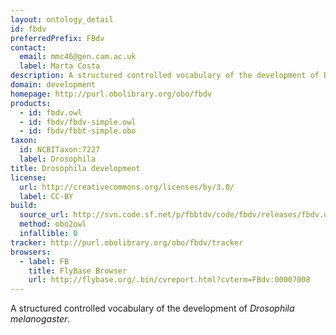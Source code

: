 ```yaml
---
layout: ontology_detail
id: fbdv
preferredPrefix: FBdv
contact:
  email: mmc46@gen.cam.ac.uk
  label: Marta Costa
description: A structured controlled vocabulary of the development of Drosophila melanogaster.
domain: development
homepage: http://purl.obolibrary.org/obo/fbdv
products:
  - id: fbdv.owl
  - id: fbdv/fbdv-simple.owl
  - id: fbdv/fbbt-simple.obo
taxon:
  id: NCBITaxon:7227
  label: Drosophila
title: Drosophila development
license:
  url: http://creativecommons.org/licenses/by/3.0/
  label: CC-BY
build:
  source_url: http://svn.code.sf.net/p/fbbtdv/code/fbdv/releases/fbdv.obo
  method: obo2owl
  infallible: 0
tracker: http://purl.obolibrary.org/obo/fbdv/tracker
browsers:
  - label: FB
    title: FlyBase Browser
    url: http://flybase.org/.bin/cvreport.html?cvterm=FBdv:00007008
---
```


A structured controlled vocabulary of the development of <i>Drosophila melanogaster</i>.

